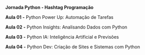 **Jornada Python - Hashtag Programação**

**Aula 01 -** Python Power Up: Automação de Tarefas

**Aula 02 -** Python Insights: Analisando Dados com Python

**Aula 03 -** Python IA: Inteligência Artificial e Previsões

**Aula 04 -** Python Dev: Criação de Sites e Sistemas com Python
